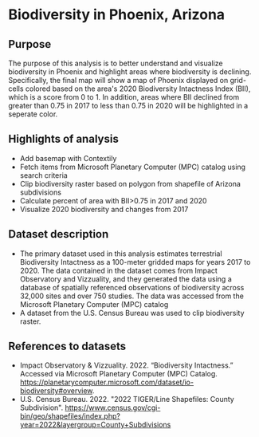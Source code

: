 # Biodiversity in Phoenix, Arizona
## Purpose
The purpose of this analysis is to better understand and visualize biodiversity in Phoenix and highlight areas where biodiversity is declining. Specifically, the final map will show a map of Phoenix displayed on grid-cells colored based on the area's 2020 Biodiversity Intactness Index (BII), which is a score from 0 to 1. In addition, areas where BII declined from greater than 0.75 in 2017 to less than 0.75 in 2020 will be highlighted in a seperate color.

## Highlights of analysis
- Add basemap with Contextily
- Fetch items from Microsoft Planetary Computer (MPC) catalog using search criteria
- Clip biodiversity raster based on polygon from shapefile of Arizona subdivisions
- Calculate percent of area with BII>0.75 in 2017 and 2020
- Visualize 2020 biodiversity and changes from 2017

## Dataset description
- The primary dataset used in this analysis estimates terrestrial Biodiversity Intactness as a 100-meter gridded maps for years 2017 to 2020. The data contained in the dataset comes from Impact Observatory and Vizzuality, and they generated the data using a database of spatially referenced observations of biodiversity across 32,000 sites and over 750 studies. The data was accessed from the Microsoft Planetary Computer (MPC) catalog
- A dataset from the U.S. Census Bureau was used to clip biodiversity raster.

## References to datasets
- Impact Observatory & Vizzuality. 2022. “Biodiversity Intactness.” Accessed via Microsoft Planetary Computer (MPC) Catalog. https://planetarycomputer.microsoft.com/dataset/io-biodiversity#overview.
- U.S. Census Bureau. 2022. "2022 TIGER/Line Shapefiles: County Subdivision". https://www.census.gov/cgi-bin/geo/shapefiles/index.php?year=2022&layergroup=County+Subdivisions
